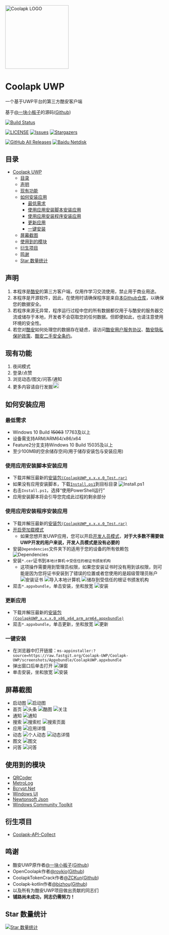 <img alt="Coolapk LOGO" src="./logo2.png" width="200px" />

# Coolapk UWP
一个基于UWP平台的第三方酷安客户端

基于[@一块小板子](http://www.coolapk.com/u/695942 "一块小板子")的源码([Github](https://github.com/oboard/CoolApk-UWP "oboard"))

[![Build Status](https://dev.azure.com/wherewhere/Coolapk-UWP/_apis/build/status/Coolapk-UWP.Coolapk-UWP?branchName=revived)](https://dev.azure.com/wherewhere/Coolapk-UWP/_build/latest?definitionId=2&branchName=revived)

[![LICENSE](https://img.shields.io/github/license/Coolapk-UWP/Coolapk-UWP.svg?label=License&style=flat-square)](https://github.com/Coolapk-UWP/Coolapk-UWP/blob/master/LICENSE "LICENSE")
[![Issues](https://img.shields.io/github/issues/Coolapk-UWP/Coolapk-UWP.svg?label=Issues&style=flat-square)](https://github.com/Coolapk-UWP/Coolapk-UWP/issues "Issues")
[![Stargazers](https://img.shields.io/github/stars/Coolapk-UWP/Coolapk-UWP.svg?label=Stars&style=flat-square)](https://github.com/Coolapk-UWP/Coolapk-UWP/stargazers "Stargazers")

[![GitHub All Releases](https://img.shields.io/github/downloads/Coolapk-UWP/Coolapk-UWP/total.svg?label=DOWNLOAD&logo=github&style=for-the-badge)](https://github.com/Coolapk-UWP/Coolapk-UWP/releases/latest "GitHub All Releases")
[![Baidu Netdisk](https://img.shields.io/badge/download-%e5%af%86%e7%a0%81%ef%bc%9alIIl-magenta.svg?label=%e4%b8%8b%e8%bd%bd&logo=baidu&style=for-the-badge)](https://pan.baidu.com/s/1Wjy-CUfjm0sOHCKLwQEALQ "Baidu Netdisk")

## 目录
- [Coolapk UWP](#coolapk-uwp)
  - [目录](#目录)
  - [声明](#声明)
  - [现有功能](#现有功能)
  - [如何安装应用](#如何安装应用)
    - [最低需求](#最低需求)
    - [使用应用安装脚本安装应用](#使用应用安装脚本安装应用)
    - [使用应用安装程序安装应用](#使用应用安装程序安装应用)
    - [更新应用](#更新应用)
    - [一键安装](#一键安装)
  - [屏幕截图](#屏幕截图)
  - [使用到的模块](#使用到的模块)
  - [衍生项目](#衍生项目)
  - [鸣谢](#鸣谢)
  - [Star 数量统计](#star-数量统计)

## 声明
1. 本程序是[酷安](https://coolapk.com)的第三方客户端，仅用作学习交流使用，禁止用于商业用途。
2. 本程序是开源软件，因此，在使用时请确保程序是来自[本Github仓库](https://github.com/Coolapk-UWP/Coolapk-UWP)，以确保您的数据安全。
3. 若程序来源无异常，程序运行过程中您的所有数据都仅用于与酷安的服务器交流或储存于本地，开发者不会窃取您的任何数据。但即便如此，也请注意使用环境的安全性。
4. 若您对[酷安](https://coolapk.com)如何处理您的数据存在疑虑，请访问[酷安用户服务协议](https://m.coolapk.com/mp/user/agreement)、[酷安隐私保护政策](https://m.coolapk.com/mp/user/privacy)、[酷安二手安全条约](https://m.coolapk.com/mp/user/ershouAgreement)。

## 现有功能
1. 夜间模式
2. 登录/点赞
3. 浏览动态/图文/问答/通知
4. 更多内容请自行发掘<img alt="流汗滑稽" src="./CoolapkUWP/CoolapkUWP/Assets/Emoji/[流汗滑稽].png" width="20px" />

## 如何安装应用
### 最低需求
- Windows 10 Build ~~15063~~ 17763及以上
- 设备需支持ARM/ARM64/x86/x64
- Feature2分支支持Windows 10 Build 15035及以上
- 至少100MB的空余储存空间(用于储存安装包与安装应用)

### 使用应用安装脚本安装应用
- 下载并解压最新的[安装包`(CoolapkUWP_x.x.x.0_Test.rar)`](https://github.com/Coolapk-UWP/Coolapk-UWP/releases/latest "下载安装包")
- 如果没有应用安装脚本，下载[`Install.ps1`](Install.ps1)到目标目录
![Install.ps1](Images/Guides/Snipaste_2019-10-12_22-49-11.png)
- 右击`Install.ps1`，选择“使用PowerShell运行”
- 应用安装脚本将会引导您完成此过程的剩余部分

### 使用应用安装程序安装应用
- 下载并解压最新的[安装包`(CoolapkUWP_x.x.x.0_Test.rar)`](https://github.com/Coolapk-UWP/Coolapk-UWP/releases/latest "下载安装包")
- [开启旁加载模式](https://www.windowscentral.com/how-enable-windows-10-sideload-apps-outside-store)
  - 如果您想开发UWP应用，您可以开启[开发人员模式](https://docs.microsoft.com/zh-cn/windows/uwp/get-started/enable-your-device-for-development)，**对于大多数不需要做UWP开发的用户来说，开发人员模式是没有必要的**
- 安装`Dependencies`文件夹下的适用于您的设备的所有依赖包
![Dependencies](Images/Guides/Snipaste_2019-10-13_15-51-33.png)
- 安装`*.cer`证书到`本地计算机`→`受信任的根证书颁发机构`
  - 这项操作需要用到管理员权限，如果您安装证书时没有用到该权限，则可能是因为您将证书安装到了错误的位置或者您使用的是超级管理员账户
  ![安装证书](Images/Guides/Snipaste_2019-10-12_22-46-37.png)
  ![导入本地计算机](Images/Guides/Snipaste_2019-10-19_15-28-58.png)
  ![储存到受信任的根证书颁发机构](Images/Guides/Snipaste_2019-10-20_23-36-44.png)
- 双击`*.appxbundle`，单击安装，坐和放宽
![安装](Images/Guides/Snipaste_2019-10-13_12-42-40.png)

### 更新应用
- 下载并解压最新的[安装包`(CoolapkUWP_x.x.x.0_x86_x64_arm_arm64.appxbundle)`](https://github.com/Coolapk-UWP/Coolapk-UWP/releases/latest "下载安装包")
- 双击`*.appxbundle`，单击更新，坐和放宽
![更新](Images/Guides/Snipaste_2019-10-13_16-01-09.png)

### 一键安装
- 在浏览器中打开链接：`ms-appinstaller:?source=https://raw.fastgit.org/Coolapk-UWP/Coolapk-UWP/screenshots/Appxbundle/CoolapkUWP.appxbundle`
- 弹出窗口后单击打开
![弹窗](Images/Guides/Snipaste_2021-03-05_22-26-31.png)
- 单击安装，坐和放宽
![安装](Images/Guides/Snipaste_2019-10-13_12-42-40.png)

## 屏幕截图
- 启动图
![启动图](Images/Screenshots/Snipaste_2023-01-28_22-02-42.png)
- 首页
![头条](Images/Screenshots/Snipaste_2023-01-28_22-03-45.png)
![酷图](Images/Screenshots/Snipaste_2021-08-06_09-06-13.png)
![关注](Images/Screenshots/Snipaste_2023-01-28_22-04-18.png)
- 通知
![通知](Images/Screenshots/Snipaste_2023-01-28_22-04-50.png)
- 搜索
![搜索栏](Images/Screenshots/Snipaste_2021-08-06_09-13-19.png)
![搜索页面](Images/Screenshots/Snipaste_2023-01-28_22-05-52.png)
- 应用
![应用详情](Images/Screenshots/Snipaste_2021-08-06_09-17-06.png)
- 动态
![个人动态](Images/Screenshots/Snipaste_2023-01-28_22-06-53.png)
![动态详情](Images/Screenshots/Snipaste_2023-01-28_22-07-18.png)
- 图文
![图文](Images/Screenshots/Snipaste_2023-01-28_22-08-58.png)
- 问答
![问答](Images/Screenshots/Snipaste_2023-01-28_22-08-14.png)

## 使用到的模块
- [QRCoder](https://github.com/codebude/QRCoder)
- [MetroLog](https://github.com/novotnyllc/MetroLog)
- [Bcrypt.Net](https://github.com/BcryptNet/bcrypt.net)
- [Windows UI](https://github.com/microsoft/microsoft-ui-xaml "Windows UI")
- [Newtonsoft Json](https://www.newtonsoft.com/json)
- [Windows Community Toolkit](https://github.com/CommunityToolkit/WindowsCommunityToolkit "Windows Community Toolkit")

## 衍生项目
- [Coolapk-API-Collect](https://github.com/wherewhere/Coolapk-API-Collect "Coolapk-API-Collect")

## 鸣谢
- 酷安UWP原作者[@一块小板子](http://www.coolapk.com/u/695942 "一块小板子")([Github](https://github.com/oboard "oboard"))
- OpenCoolapk作者[@roykio](http://www.coolapk.com/u/703542 "roykio")([Github](https://github.com/roykio "roykio"))
- CoolapkTokenCrack作者[@ZCKun](http://www.coolapk.com/u/654147 "ZCKun")([Github](https://github.com/ZCKun "0x2h"))
- Coolapk-kotlin作者[@bjzhou](http://www.coolapk.com/u/528097 "bjzhou")([Github](https://github.com/bjzhou "hinnka"))
- 以及所有为酷安UWP项目做出贡献的同志们
- **铺路尚未成功，同志仍需努力！**

## Star 数量统计
[![Star 数量统计](https://starchart.cc/Coolapk-UWP/Coolapk-UWP.svg)](https://starchart.cc/Coolapk-UWP/Coolapk-UWP "Star 数量统计")

